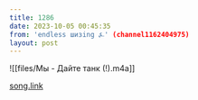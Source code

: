 ```yaml
---
title: 1286
date: 2023-10-05 00:45:35
from: 'endless шизing ⍼' (channel1162404975)
layout: post
---
```


![[files/Мы - Дайте танк (!).m4a]]

[song.link](http://song.link/y/M9eA9FXw6jE)
